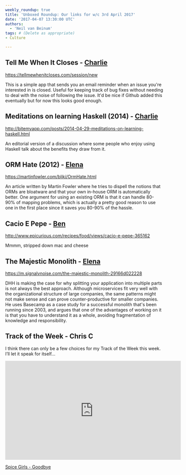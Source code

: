 ```yaml
---
weekly_roundup: true
title: 'Unboxed Roundup: Our links for w/c 3rd April 2017'
date: '2017-04-07 13:30:00 UTC'
authors:
  - 'Neil van Beinum'
tags: # (Delete as appropriate)
- Culture

---
```


## Tell Me When It Closes - [Charlie](/people#charlie-egan)

https://tellmewhenitcloses.com/session/new

This is a simple app that sends you an email reminder when an issue you're interested in is closed. Useful for keeping track of bug fixes without needing to deal with the noise of following the issue. It'd be nice if Github added this eventually but for now this looks good enough.

## Meditations on learning Haskell (2014) - [Charlie](/people#charlie-egan)

http://bitemyapp.com/posts/2014-04-29-meditations-on-learning-haskell.html

An editorial version of a discussion where some people who enjoy using Haskell talk about the benefits they draw from it.

## ORM Hate (2012) - [Elena](/people#elena-tanasoiu)

https://martinfowler.com/bliki/OrmHate.html

An article written by Martin Fowler where he tries to dispell the notions that ORMs are bloatware and that your own in-house ORM is automatically better. One argument for using an existing ORM is that it can handle 80-90% of mapping problems, which is actually a pretty good reason to use one in the first place since it saves you 80-90% of the hassle.

## Cacio E Pepe - [Ben](/people#ben-wong)

http://www.epicurious.com/recipes/food/views/cacio-e-pepe-365162

Mmmm, stripped down mac and cheese

## The Majestic Monolith - [Elena](/people#elena-tanasoiu)

https://m.signalvnoise.com/the-majestic-monolith-29166d022228

DHH is making the case for why splitting your application into multiple parts is not always the best approach. Although microservices fit very well with the organizational structure of large companies, the same patterns might not make sense and can prove counter-productive for smaller companies. He uses Basecamp as a case study for a successful monolith that's been running since 2003, and argues that one of the advantages of working on it is that you have to understand it as a whole, avoiding fragmentation of knowledge and responsibility.

## Track of the Week - Chris C

I think there can only be a few choices for my Track of the Week this week. I’ll let it speak for itself…

<iframe width="560" height="315" src="https://www.youtube.com/embed/eegDtyrSUZw" frameborder="0" allowfullscreen></iframe>

[Spice Girls - Goodbye](https://www.youtube.com/watch?v=eegDtyrSUZw)

